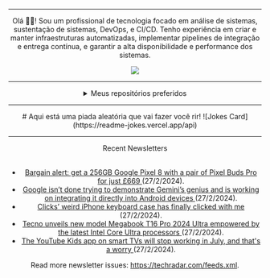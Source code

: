 <div align="center">
<hr>
<p>Olá 👋🏾! Sou um profissional de tecnologia focado em análise de sistemas, sustentação de sistemas, DevOps, e CI/CD. Tenho experiência em criar e manter infraestruturas automatizadas, implementar pipelines de integração e entrega contínua, e garantir a alta disponibilidade e performance dos sistemas.</p>
  <img src="https://media.giphy.com/media/yAGIvCiwPJn5C/giphy.gif">
<hr>
  <details>
  <summary>Meus repositórios preferidos</summary>
  <br />
  Alguns dos meus melhores repositórios:
  <br />
<br />
  <ul><li><a href=https://github.com/RxJSVini/aluratube target="_blank" rel="noopener noreferrer">RxJSVini/aluratube</a> (<b>0</b> ✨ and <b>0</b> 🍴): Aluratube - Desenvolvido durante a imersão React da Alura no final de 2022</li>
<li>More coming soon :).</li>
</ul>
  </details>
  <hr/>
  # Aqui está uma piada aleatória que vai fazer você rir!
  ![Jokes Card](https://readme-jokes.vercel.app/api)
  <hr/>
    <summary>Recent Newsletters</summary>
  <br />
  <ul>
    <li><a href=https://www.techradar.com/phones/google-pixel-phones/bargain-alert-get-a-256gb-google-pixel-8-with-a-pair-of-pixel-buds-for-just-pound669 target="_blank" rel="noopener noreferrer"> Bargain alert: get a 256GB Google Pixel 8 with a pair of Pixel Buds Pro for just £669  </a> (27/2/2024).</li><li><a href=https://www.techradar.com/computing/artificial-intelligence/google-isnt-done-trying-to-demonstrate-geminis-genius-and-is-working-on-integrating-it-directly-into-android-devices target="_blank" rel="noopener noreferrer"> Google isn’t done trying to demonstrate Gemini’s genius and is working on integrating it directly into Android devices </a> (27/2/2024).</li><li><a href=https://www.techradar.com/phones/clicks-weird-iphone-keyboard-case-has-finally-clicked-with-me target="_blank" rel="noopener noreferrer"> Clicks’ weird iPhone keyboard case has finally clicked with me  </a> (27/2/2024).</li><li><a href=https://www.techradar.com/phones/tecno-unveils-new-model-megabook-t16-pro-2024-ultra-empowered-by-the-latest-intel-core-ultra-processors target="_blank" rel="noopener noreferrer"> Tecno unveils new model Megabook T16 Pro 2024 Ultra empowered by the latest Intel Core Ultra processors </a> (27/2/2024).</li><li><a href=https://www.techradar.com/streaming/the-youtube-kids-app-on-smart-tvs-will-stop-working-in-july-and-thats-a-worry target="_blank" rel="noopener noreferrer"> The YouTube Kids app on smart TVs will stop working in July, and that's a worry </a> (27/2/2024).</li>
  </ul>
<p>Read more newsletter issues: <a href="https://techradar.com/feeds.xml">https://techradar.com/feeds.xml</a>.</p>
  </details>
